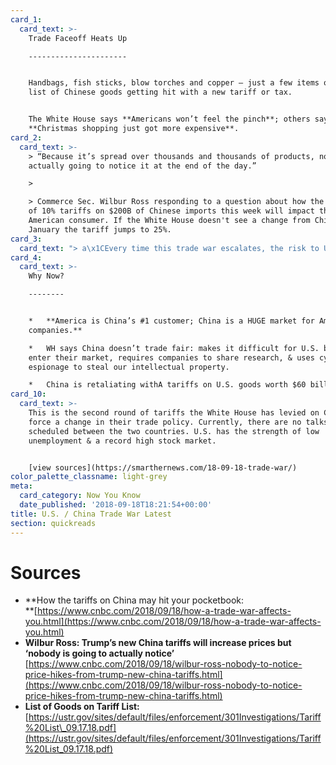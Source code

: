 ```yaml
---
card_1:
  card_text: >-
    Trade Faceoff Heats Up

    ----------------------


    Handbags, fish sticks, blow torches and copper – just a few items on the
    list of Chinese goods getting hit with a new tariff or tax.


    The White House says **Americans won’t feel the pinch**; others say
    **Christmas shopping just got more expensive**.
card_2:
  card_text: >-
    > “Because it’s spread over thousands and thousands of products, nobody is
    actually going to notice it at the end of the day.”

    > 

    > Commerce Sec. Wilbur Ross responding to a question about how the new round
    of 10% tariffs on $200B of Chinese imports this week will impact the
    American consumer. If the White House doesn't see a change from China by
    January the tariff jumps to 25%.
card_3:
  card_text: "> a\x1CEvery time this trade war escalates, the risk to U.S. consumers grows. With these latest tariffs, many hardworking Americans will soon wonder why their shopping bills are higher and their budgets feel stretched.”\n> \n> Matthew Shay, President and CEO of the National Retail Federation. Other experts agree and say as Chinese imports cost more, these higher prices will start hitting consumers around the holidays."
card_4:
  card_text: >-
    Why Now?

    --------


    *   **America is China’s #1 customer; China is a HUGE market for American
    companies.**

    *   WH says China doesn’t trade fair: makes it difficult for U.S. biz to
    enter their market, requires companies to share research, & uses cyber
    espionage to steal our intellectual property.

    *   China is retaliating withA tariffs on U.S. goods worth $60 billion.
card_10:
  card_text: >-
    This is the second round of tariffs the White House has levied on China to
    force a change in their trade policy. Currently, there are no talks
    scheduled between the two countries. U.S. has the strength of low
    unemployment & a record high stock market.


    [view sources](https://smarthernews.com/18-09-18-trade-war/)
color_palette_classname: light-grey
meta:
  card_category: Now You Know
  date_published: '2018-09-18T18:21:54+00:00'
title: U.S. / China Trade War Latest
section: quickreads
---
```

Sources
=======

*   **How the tariffs on China may hit your pocketbook:  
    **[https://www.cnbc.com/2018/09/18/how-a-trade-war-affects-you.html](https://www.cnbc.com/2018/09/18/how-a-trade-war-affects-you.html)
*   **Wilbur Ross: Trump’s new China tariffs will increase prices but ‘nobody is going to actually notice’**  
    [https://www.cnbc.com/2018/09/18/wilbur-ross-nobody-to-notice-price-hikes-from-trump-new-china-tariffs.html](https://www.cnbc.com/2018/09/18/wilbur-ross-nobody-to-notice-price-hikes-from-trump-new-china-tariffs.html)
*   **List of Goods on Tariff List:**  
    [https://ustr.gov/sites/default/files/enforcement/301Investigations/Tariff%20List\_09.17.18.pdf](https://ustr.gov/sites/default/files/enforcement/301Investigations/Tariff%20List_09.17.18.pdf)
